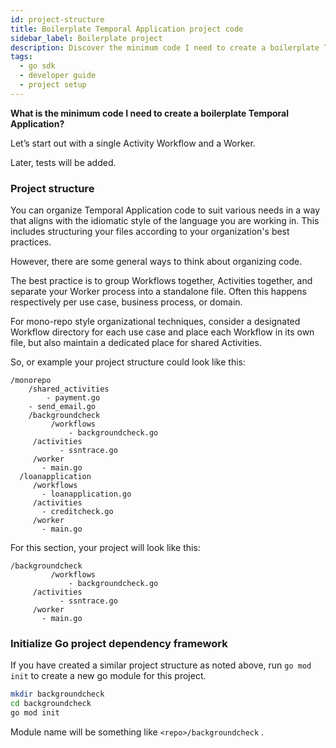 ```yaml
---
id: project-structure
title: Boilerplate Temporal Application project code
sidebar_label: Boilerplate project
description: Discover the minimum code I need to create a boilerplate Temporal Application.
tags:
  - go sdk
  - developer guide
  - project setup
---
```


**What is the minimum code I need to create a boilerplate Temporal Application?**

Let’s start out with a single Activity Workflow and a Worker.

Later, tests will be added.

### Project structure

You can organize Temporal Application code to suit various needs in a way that aligns with the idiomatic style of the language you are working in.
This includes structuring your files according to your organization's best practices.

However, there are some general ways to think about organizing code.

The best practice is to group Workflows together, Activities together, and separate your Worker process into a standalone file.
Often this happens respectively per use case, business process, or domain.

For mono-repo style organizational techniques, consider a designated Workflow directory for each use case and place each Workflow in its own file, but also maintain a dedicated place for shared Activities.

So, or example your project structure could look like this:

```text
/monorepo
	/shared_activities
		- payment.go
    - send_email.go
	/backgroundcheck
		 /workflows
			 - backgroundcheck.go
     /activities
		   - ssntrace.go
     /worker
       - main.go
  /loanapplication
     /workflows
       - loanapplication.go
     /activities
       - creditcheck.go
     /worker
       - main.go
```

For this section, your project will look like this:

```text
/backgroundcheck
		 /workflows
			 - backgroundcheck.go
     /activities
		   - ssntrace.go
     /worker
       - main.go
```

### Initialize Go project dependency framework

If you have created a similar project structure as noted above, run `go mod init` to create a new go module for this project.

```bash
mkdir backgroundcheck
cd backgroundcheck
go mod init
```

Module name will be something like `<repo>/backgroundcheck` .
